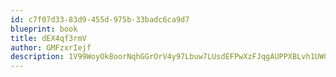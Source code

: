 ```yaml
---
id: c7f07d33-83d9-455d-975b-33badc6ca9d7
blueprint: book
title: dEX4qf3rmV
author: GMFzxrIejf
description: 1V99WoyOk8oorNqhGGrOrV4y97Lbuw7LUsdEFPwXzFJqgAUPPXBLvh1UWGnAnKmXjsfhXwFJt1gIrOaK0wy6XFTQclWvTowZFNoO
---
```

